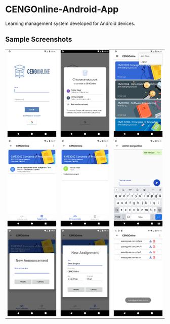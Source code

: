 # CENGOnline-Android-App
Learning management system developed for Android devices.

## Sample Screenshots
<table>
  <tr>
    <td><img src="images/1.png" width="300"/></td>
    <td><img src="images/2.png" width="300"/></td>
    <td><img src="images/3.png" width="300"/></td>
  </tr>
  <tr>
    <td><img src="images/4.png" width="300"/></td>
    <td><img src="images/5.png" width="300"/></td>
    <td><img src="images/6.png" width="300"/></td>
  </tr>
  <tr>
    <td><img src="images/7.png" width="300"/></td>
    <td><img src="images/8.png" width="300"/></td>
    <td><img src="images/9.png" width="300"/></td>
  </tr>
</table>

